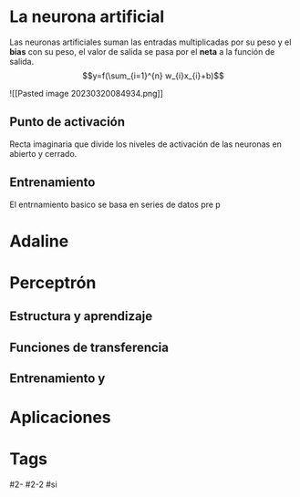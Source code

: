 # La neurona artificial
Las neuronas artificiales suman las entradas multiplicadas por su peso y el **bias** con su peso, el valor de salida se pasa por el **neta** a la función de salida.
$$y=f(\sum_{i=1}^{n} w_{i}x_{i}+b)$$

![[Pasted image 20230320084934.png]]
## Punto de activación
Recta imaginaria que divide los niveles de activación de las neuronas en abierto y cerrado.
## Entrenamiento
El entrnamiento basico se basa en series de datos pre p
# Adaline
# Perceptrón
## Estructura y aprendizaje
## Funciones de transferencia
## Entrenamiento y 
# Aplicaciones
# Tags
#2- 
#2-2 
#si